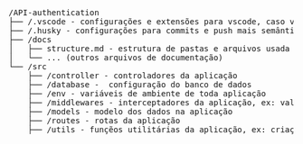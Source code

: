 <pre>
/API-authentication
├── /.vscode - configurações e extensões para vscode, caso você use
├── /.husky - configurações para commits e push mais semânticos
├── /docs
│   ├── structure.md - estrutura de pastas e arquivos usada no projeto
│   └── ... (outros arquivos de documentação)
└── /src
    ├── /controller - controladores da aplicação
    ├── /database -  configuração do banco de dados
    ├── /env - variáveis de ambiente de toda aplicação
    ├── /middlewares - interceptadores da aplicação, ex: validação do token em requisições...
    ├── /models - modelo dos dados na aplicação
    ├── /routes - rotas da aplicação
    ├── /utils - funçẽos utilitárias da aplicação, ex: criação do token de autenticação
</pre>
